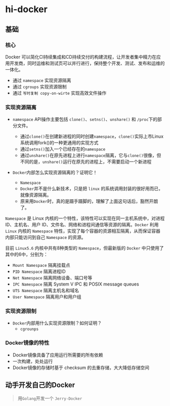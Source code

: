 # hi-docker

## 基础

### 核心

Docker 可以简化CI持续集成和CD持续交付的构建流程，让开发者集中精力在应用开发商，同时运维和测试页可以并行进行，保持整个开发、测试、发布和运维的一体化。

- 通过 `namespace` 实现资源隔离
- 通过 `cgroups` 实现资源限制
- 通过 `写时复制 copy-on-wirte` 实现高效文件操作

### 实现资源隔离

- `namespace` API操作主要包括 `clone()`、`setns()`、`unshare()` 和 `/proc`下的部分文件。
  - 通过`clone()`在创建新进程的同时创建`namespace`，`clone()`实际上市Linux系统调用fork()的一种更通用的实现方式
  - 通过`setns()`加入一个已经存在的`namespace`
  - 通过`unshare()`在原先进程上进行`namespace`隔离，它与`clone()`很像，但不同的是，`unshare()`运行在原先的进程上，不需要启动一个新进程

- `Docker`内部怎么实现资源隔离的？证明它！
  - `Namespace`
  - `Docker`并不是什么新技术，只是把 `linux` 的系统调用封装的很好用而已，就像资源隔离。
  - 原来用`Docker`时，真的是蹑手蹑脚的，理解了上面这句话后，豁然开朗了。

`Namespace` 是 Linux 内核的一个特性，该特性可以实现在同一主机系统中，对进程 ID、主机名、用户 ID、文件名、网络和进程间通信等资源的隔离。`Docker` 利用 `Linux` 内核的 `Namespace` 特性，实现了每个容器的资源相互隔离，从而保证容器内部只能访问到自己 `Namespace` 的资源。

目前 `Linux5.6` 内核中共有8种类型的 `Namespace`，但最新版的 `Docker` 中只使用了其中的6中，分别为：

- `Mount Namespace` 隔离挂载点
- `PID Namespace` 隔离进程ID
- `Net Namespace` 隔离网络设备、端口号等
- `IPC Namespace` 隔离 System V IPC 和 POSIX message queues
- `UTS Namespace` 隔离主机名和域名
- `User Namespace` 隔离用户和用户组

### 实现资源限制

- `Docker`内部用什么实现资源限制？如何证明？
  - `cgrounps`

### Docker镜像的特性

- Docker镜像具备了应用运行所需要的所有依赖
- 一次构建，处处运行
- Docker镜像的存储时基于 checksum 的去重存储，大大降低存储空间

## 动手开发自己的Docker

> 用`Golang`开发一个 `Jerry-Docker`
